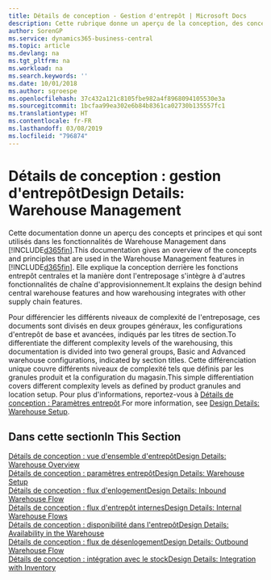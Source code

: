 ```yaml
---
title: Détails de conception - Gestion d'entrepôt | Microsoft Docs
description: Cette rubrique donne un aperçu de la conception, des concepts et des principes associés aux fonctionnalités de gestion d'entrepôt dans Business Central.
author: SorenGP
ms.service: dynamics365-business-central
ms.topic: article
ms.devlang: na
ms.tgt_pltfrm: na
ms.workload: na
ms.search.keywords: ''
ms.date: 10/01/2018
ms.author: sgroespe
ms.openlocfilehash: 37c432a121c8105fbe982a4f8968094105530e3a
ms.sourcegitcommit: 1bcfaa99ea302e6b84b8361ca02730b135557fc1
ms.translationtype: HT
ms.contentlocale: fr-FR
ms.lasthandoff: 03/08/2019
ms.locfileid: "796874"
---
```

# <a name="design-details-warehouse-management"></a><span data-ttu-id="8a621-103">Détails de conception : gestion d'entrepôt</span><span class="sxs-lookup"><span data-stu-id="8a621-103">Design Details: Warehouse Management</span></span>
<span data-ttu-id="8a621-104">Cette documentation donne un aperçu des concepts et principes et qui sont utilisés dans les fonctionnalités de Warehouse Management dans [!INCLUDE[d365fin](includes/d365fin_md.md)].</span><span class="sxs-lookup"><span data-stu-id="8a621-104">This documentation gives an overview of the concepts and principles that are used in the Warehouse Management features in [!INCLUDE[d365fin](includes/d365fin_md.md)].</span></span> <span data-ttu-id="8a621-105">Elle explique la conception derrière les fonctions entrepôt centrales et la manière dont l'entreposage s'intègre à d'autres fonctionnalités de chaîne d'approvisionnement.</span><span class="sxs-lookup"><span data-stu-id="8a621-105">It explains the design behind central warehouse features and how warehousing integrates with other supply chain features.</span></span>  

<span data-ttu-id="8a621-106">Pour différencier les différents niveaux de complexité de l'entreposage, ces documents sont divisés en deux groupes généraux, les configurations d'entrepôt de base et avancées, indiqués par les titres de section.</span><span class="sxs-lookup"><span data-stu-id="8a621-106">To differentiate the different complexity levels of the warehousing, this documentation is divided into two general groups, Basic and Advanced warehouse configurations, indicated by section titles.</span></span> <span data-ttu-id="8a621-107">Cette différenciation unique couvre différents niveaux de complexité tels que définis par les granules produit et la configuration du magasin.</span><span class="sxs-lookup"><span data-stu-id="8a621-107">This simple differentiation covers different complexity levels as defined by product granules and location setup.</span></span> <span data-ttu-id="8a621-108">Pour plus d'informations, reportez\-vous à [Détails de conception : Paramètres entrepôt](design-details-warehouse-setup.md).</span><span class="sxs-lookup"><span data-stu-id="8a621-108">For more information, see [Design Details: Warehouse Setup](design-details-warehouse-setup.md).</span></span>  

## <a name="in-this-section"></a><span data-ttu-id="8a621-109">Dans cette section</span><span class="sxs-lookup"><span data-stu-id="8a621-109">In This Section</span></span>  
[<span data-ttu-id="8a621-110">Détails de conception : vue d'ensemble d'entrepôt</span><span class="sxs-lookup"><span data-stu-id="8a621-110">Design Details: Warehouse Overview</span></span>](design-details-warehouse-overview.md)  
[<span data-ttu-id="8a621-111">Détails de conception : paramètres entrepôt</span><span class="sxs-lookup"><span data-stu-id="8a621-111">Design Details: Warehouse Setup</span></span>](design-details-warehouse-setup.md)  
[<span data-ttu-id="8a621-112">Détails de conception : flux d'enlogement</span><span class="sxs-lookup"><span data-stu-id="8a621-112">Design Details: Inbound Warehouse Flow</span></span>](design-details-inbound-warehouse-flow.md)  
[<span data-ttu-id="8a621-113">Détails de conception : flux d'entrepôt internes</span><span class="sxs-lookup"><span data-stu-id="8a621-113">Design Details: Internal Warehouse Flows</span></span>](design-details-internal-warehouse-flows.md)  
[<span data-ttu-id="8a621-114">Détails de conception : disponibilité dans l'entrepôt</span><span class="sxs-lookup"><span data-stu-id="8a621-114">Design Details: Availability in the Warehouse</span></span>](design-details-availability-in-the-warehouse.md)  
[<span data-ttu-id="8a621-115">Détails de conception : flux de désenlogement</span><span class="sxs-lookup"><span data-stu-id="8a621-115">Design Details: Outbound Warehouse Flow</span></span>](design-details-outbound-warehouse-flow.md)  
[<span data-ttu-id="8a621-116">Détails de conception : intégration avec le stock</span><span class="sxs-lookup"><span data-stu-id="8a621-116">Design Details: Integration with Inventory</span></span>](design-details-integration-with-inventory.md)
